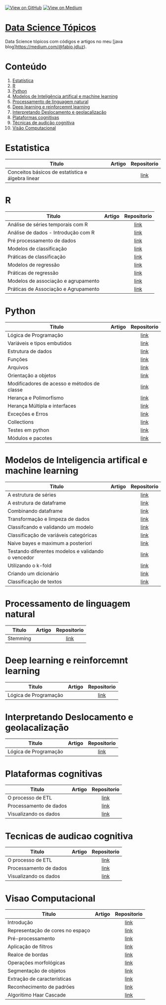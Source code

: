[![View on GitHub](https://img.shields.io/badge/GitHub-View_on_GitHub-blue?logo=GitHub)](https://github.com/binhojulix/machine-learning)  [![View on Medium](https://img.shields.io/badge/Medium-View%20on%20Medium-red?logo=medium)](https://medium.com/@fabio.jdluz) 
# [Data Science Tópicos](https://github.com/binhojulix/machine-learning)
Data Science tópicos com códigos e artigos no meu [java blog]https://medium.com/@fabio.jdluz). 



# Conteúdo

1.  [Estatística](#estatistica)
2.  [R](#R)
3.  [Python](#Python)
4.  [Modelos de Inteligência artifical e machine learning](#modelos-de-inteligencia-artifical-e-machine-learning)
5.  [Processamento de linguagem natural](#processamento-de-linguagem-natural)
6.  [Deep learning e reinforcemnt learning](#deep-learning-reinforcemnt-learning)
7.  [Interpretando Deslocamento e geolacalização](#deslocamento-e-geocalizacao)
8.  [Plataformas cognitivas](#plataforma-cognitiva)
9.  [Técnicas de audição cognitiva](#tecnicas-de-audicao-cognitiva) 
10. [Visão Computacional](#visao-computacional)





# Estatistica
| Titulo        | Artigo           | Repositorio  |
| ------------- |:-------------:| :-----:|
| Conceitos	básicos	de	estatística	e	álgebra	linear | | [link](https://github.com/binhojulix/ciencias-de-dados/tree/master/Estat%C3%ADstica) |


# R
| Titulo        | Artigo           | Repositorio  |
| ------------- |:-------------:| :-----:|
| Análise de séries temporais com R | | [link](https://github.com/binhojulix/ciencias-de-dados/tree/master/R/An%C3%A1lise%20de%20s%C3%A9ries%20temporais%20com%20R) |
Análise de dados - Introdução com R |  | [link](https://github.com/binhojulix/machine-learning/blob/master/R/An%C3%A1lise%20de%20dados%20-%20Introdu%C3%A7%C3%A3o%20com%20R) |
| Pré processamento de dados | | [link](https://github.com/binhojulix/ciencias-de-dados/tree/master/estatistica) |
| Modelos de classificação | | [link](https://github.com/binhojulix/ciencias-de-dados/tree/master/estatistica) |
| Práticas de classificação | | [link](https://github.com/binhojulix/ciencias-de-dados/tree/master/estatistica) |
| Modelos de regressão | | [link](https://github.com/binhojulix/ciencias-de-dados/tree/master/estatistica) |
| Práticas de regressão | | [link](https://github.com/binhojulix/ciencias-de-dados/tree/master/estatistica) |
| Modelos de associação e agrupamento | | [link](https://github.com/binhojulix/ciencias-de-dados/tree/master/estatistica) |
| Práticas	de	Associação	e	Agrupamento | | [link](https://github.com/binhojulix/ciencias-de-dados/tree/master/estatistica) |


# Python
| Titulo        | Artigo           | Repositorio  |
| ------------- |:-------------:| :-----:|
| Lógica de Programação | | [link](https://github.com/binhojulix/ciencias-de-dados/tree/master/Python) |
| Variáveis e tipos embutidos | | [link](https://github.com/binhojulix/ciencias-de-dados/tree/master/Python) |
| Estrutura de dados | | [link](https://github.com/binhojulix/ciencias-de-dados/tree/master/Python) |
| Funções | | [link](https://github.com/binhojulix/ciencias-de-dados/tree/master/Python) |
| Arquivos | | [link](https://github.com/binhojulix/ciencias-de-dados/tree/master/Python) |
| Orientação a objetos | | [link](https://github.com/binhojulix/ciencias-de-dados/tree/master/Python) |
| Modificadores de acesso e métodos de classe | | [link](https://github.com/binhojulix/ciencias-de-dados/tree/master/Python) |
| Herança e Polimorfismo | | [link](https://github.com/binhojulix/ciencias-de-dados/tree/master/Python) |
| Herança Múltipla e interfaces | | [link](https://github.com/binhojulix/ciencias-de-dados/tree/master/Python) |
| Exceções e Erros | | [link](https://github.com/binhojulix/ciencias-de-dados/tree/master/Python) |
| Collections | | [link](https://github.com/binhojulix/ciencias-de-dados/tree/master/Python) |
| Testes em python | | [link](https://github.com/binhojulix/ciencias-de-dados/tree/master/Python) |
| Módulos e pacotes | | [link](https://github.com/binhojulix/ciencias-de-dados/tree/master/Python) |


# Modelos de Inteligencia artifical e machine learning
| Titulo        | Artigo           | Repositorio  |
| ------------- |:-------------:| :-----:|
|A estrutura de séries | | [link](https://github.com/binhojulix/ciencias-de-dados/tree/master/machine_learning) | 
|A estrutura de dataframe | | [link](https://github.com/binhojulix/ciencias-de-dados/tree/master/machine_learning) | 
|Combinando dataframe | | [link](https://github.com/binhojulix/ciencias-de-dados/tree/master/machine_learning) | 
|Transformação e limpeza de dados | | [link](https://github.com/binhojulix/ciencias-de-dados/tree/master/machine_learning) | 
|Classifcando e validando um modelo | | [link](https://github.com/binhojulix/ciencias-de-dados/tree/master/machine_learning) | 
|Classificação de variáveis categóricas | | [link](https://github.com/binhojulix/ciencias-de-dados/tree/master/machine_learning) | 
|Naive bayes e maximum a posteriori | | [link](https://github.com/binhojulix/ciencias-de-dados/tree/master/machine_learning) | 
|Testando diferentes modelos e validando o vencedor | | [link](https://github.com/binhojulix/ciencias-de-dados/tree/master/machine_learning) | 
|Utilizando o k-fold  | | [link](https://github.com/binhojulix/ciencias-de-dados/tree/master/machine_learning) | 
|Criando um dicionário | | [link](https://github.com/binhojulix/ciencias-de-dados/tree/master/machine_learning) |
|Classificação de textos | | [link](https://github.com/binhojulix/ciencias-de-dados/tree/master/machine_learning) |


# Processamento de linguagem natural
| Titulo        | Artigo           | Repositorio  |
| ------------- |:-------------:| :-----:|
| Stemming | | [link](https://github.com/binhojulix/ciencias-de-dados/blob/master/Processamento%20de%20linguagem%20natural/Stemming%20-%20NLP.ipynb) |


# Deep learning e reinforcemnt learning
| Titulo        | Artigo           | Repositorio  |
| ------------- |:-------------:| :-----:|
| Lógica de Programação | | [link](https://github.com/binhojulix/ciencias-de-dados/tree/master/Python) |


# Interpretando Deslocamento e geolacalização
| Titulo        | Artigo           | Repositorio  |
| ------------- |:-------------:| :-----:|
| Lógica de Programação | | [link](https://github.com/binhojulix/ciencias-de-dados/tree/master/Python) |


# Plataformas cognitivas

| Titulo        | Artigo           | Repositorio  |
| ------------- |:-------------:| :-----:|
| O processo de ETL | | [link](https://github.com/binhojulix/ciencias-de-dados/tree/master/Python) |
| Processamento de dados | | [link](https://github.com/binhojulix/ciencias-de-dados/tree/master/Python) |
| Visualizando os dados | | [link](https://github.com/binhojulix/ciencias-de-dados/tree/master/Python) |


# Tecnicas de audicao cognitiva
| Titulo        | Artigo           | Repositorio  |
| ------------- |:-------------:| :-----:|
| O processo de ETL | | [link](https://github.com/binhojulix/ciencias-de-dados/tree/master/Python) |
| Processamento de dados | | [link](https://github.com/binhojulix/ciencias-de-dados/tree/master/Python) |
| Visualizando os dados | | [link](https://github.com/binhojulix/ciencias-de-dados/tree/master/Python) |
# Visao Computacional
| Titulo        | Artigo           | Repositorio  |
| ------------- |:-------------:| :-----:|
| Introdução | | [link](https://github.com/binhojulix/ciencias-de-dados/tree/master/Vis%C3%A3o%20Computacional) |
| Representação de cores no espaço | | [link](https://github.com/binhojulix/ciencias-de-dados/tree/master/Vis%C3%A3o%20Computacional) |
| Pré-processamento | | [link](https://github.com/binhojulix/ciencias-de-dados/tree/master/Vis%C3%A3o%20Computacional) |
| Aplicação de filtros | | [link](https://github.com/binhojulix/ciencias-de-dados/tree/master/Vis%C3%A3o%20Computacional) |
| Realce de bordas | | [link](https://github.com/binhojulix/ciencias-de-dados/tree/master/Vis%C3%A3o%20Computacional) |
| Operações morfológicas | | [link](https://github.com/binhojulix/ciencias-de-dados/tree/master/Vis%C3%A3o%20Computacional) |
| Segmentação de objetos | | [link](https://github.com/binhojulix/ciencias-de-dados/tree/master/Vis%C3%A3o%20Computacional) |
| Extração de características | | [link](https://github.com/binhojulix/ciencias-de-dados/tree/master/Vis%C3%A3o%20Computacional) |
| Reconhecimento de padróes | | [link](https://github.com/binhojulix/ciencias-de-dados/tree/master/Vis%C3%A3o%20Computacional) |
| Algoritimo Haar Cascade | | [link](https://github.com/binhojulix/ciencias-de-dados/tree/master/Vis%C3%A3o%20Computacional) |

